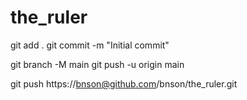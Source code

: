 # the_ruler
git add .
git commit -m "Initial commit"

git branch -M main
git push -u origin main

git push https://bnson@github.com/bnson/the_ruler.git